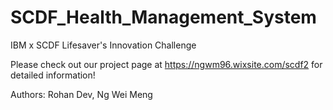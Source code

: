 # SCDF_Health_Management_System
IBM x SCDF Lifesaver's Innovation Challenge

Please check out our project page at https://ngwm96.wixsite.com/scdf2 for detailed information!

Authors: Rohan Dev, Ng Wei Meng
